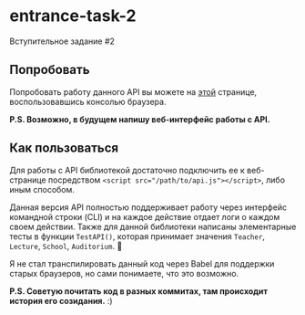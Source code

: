 # entrance-task-2
Вступительное задание #2

## Попробовать
Попробовать работу данного API вы можете на [этой](https://tamik.github.io/entrance-task-2/) странице, воспользовавшись консолью браузера.  

__P.S. Возможно, в будущем напишу веб-интерфейс работы с API.__

## Как пользоваться
Для работы с API библиотекой достаточно подключить ее к веб-странице посредством `<script src="/path/to/api.js"></script>`, либо иным способом.

Данная версия API полностью поддерживает работу через интерфейс командной строки (CLI) и на каждое действие отдает логи о каждом своем действии. Также для данной библиотеки написаны элементарные тесты в функции `TestAPI()`, которая принимает значения `Teacher`, `Lecture`, `School`, `Auditorium`. :tada:

Я не стал транспилировать данный код через Babel для поддержки старых браузеров, но сами понимаете, что это возможно.  

__P.S. Советую почитать код в разных коммитах, там происходит история его созидания.__ :)
